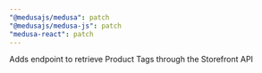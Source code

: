 ```yaml
---
"@medusajs/medusa": patch
"@medusajs/medusa-js": patch
"medusa-react": patch
---
```


Adds endpoint to retrieve Product Tags through the Storefront API
